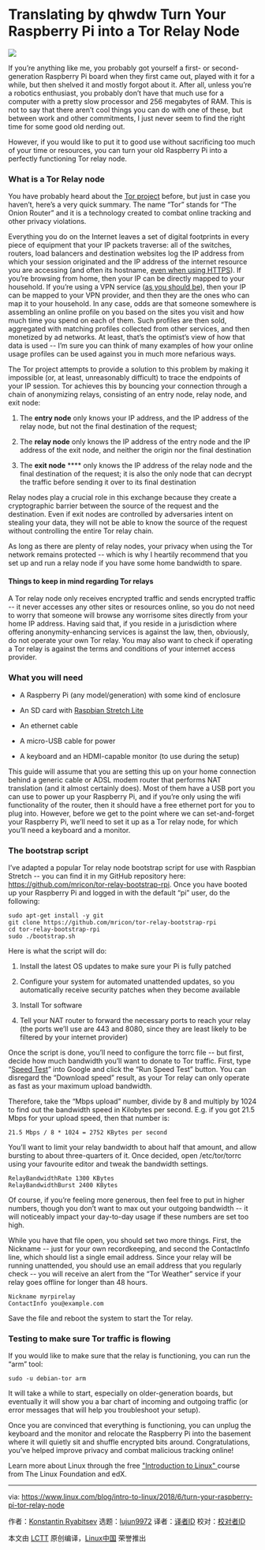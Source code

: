 Translating by qhwdw
Turn Your Raspberry Pi into a Tor Relay Node
======

![](https://www.linux.com/sites/lcom/files/styles/rendered_file/public/tor-onion-router.jpg?itok=6WUl0ElH)

If you’re anything like me, you probably got yourself a first- or second-generation Raspberry Pi board when they first came out, played with it for a while, but then shelved it and mostly forgot about it. After all, unless you’re a robotics enthusiast, you probably don’t have that much use for a computer with a pretty slow processor and 256 megabytes of RAM. This is not to say that there aren’t cool things you can do with one of these, but between work and other commitments, I just never seem to find the right time for some good old nerding out.

However, if you would like to put it to good use without sacrificing too much of your time or resources, you can turn your old Raspberry Pi into a perfectly functioning Tor relay node.

### What is a Tor Relay node

You have probably heard about the [Tor project][1] before, but just in case you haven’t, here’s a very quick summary. The name “Tor” stands for “The Onion Router” and it is a technology created to combat online tracking and other privacy violations.

Everything you do on the Internet leaves a set of digital footprints in every piece of equipment that your IP packets traverse: all of the switches, routers, load balancers and destination websites log the IP address from which your session originated and the IP address of the internet resource you are accessing (and often its hostname, [even when using HTTPS][2]). If you’re browsing from home, then your IP can be directly mapped to your household. If you’re using a VPN service ([as you should be][3]), then your IP can be mapped to your VPN provider, and then they are the ones who can map it to your household. In any case, odds are that someone somewhere is assembling an online profile on you based on the sites you visit and how much time you spend on each of them. Such profiles are then sold, aggregated with matching profiles collected from other services, and then monetized by ad networks. At least, that’s the optimist’s view of how that data is used -- I’m sure you can think of many examples of how your online usage profiles can be used against you in much more nefarious ways.

The Tor project attempts to provide a solution to this problem by making it impossible (or, at least, unreasonably difficult) to trace the endpoints of your IP session. Tor achieves this by bouncing your connection through a chain of anonymizing relays, consisting of an entry node, relay node, and exit node:

  1. The **entry node** only knows your IP address, and the IP address of the relay node, but not the final destination of the request;

  2. The **relay node** only knows the IP address of the entry node and the IP address of the exit node, and neither the origin nor the final destination

  3. The **exit node** **** only knows the IP address of the relay node and the final destination of the request; it is also the only node that can decrypt the traffic before sending it over to its final destination




Relay nodes play a crucial role in this exchange because they create a cryptographic barrier between the source of the request and the destination. Even if exit nodes are controlled by adversaries intent on stealing your data, they will not be able to know the source of the request without controlling the entire Tor relay chain.

As long as there are plenty of relay nodes, your privacy when using the Tor network remains protected -- which is why I heartily recommend that you set up and run a relay node if you have some home bandwidth to spare.

#### Things to keep in mind regarding Tor relays

A Tor relay node only receives encrypted traffic and sends encrypted traffic -- it never accesses any other sites or resources online, so you do not need to worry that someone will browse any worrisome sites directly from your home IP address. Having said that, if you reside in a jurisdiction where offering anonymity-enhancing services is against the law, then, obviously, do not operate your own Tor relay. You may also want to check if operating a Tor relay is against the terms and conditions of your internet access provider.

### What you will need

  * A Raspberry Pi (any model/generation) with some kind of enclosure

  * An SD card with [Raspbian Stretch Lite][4]

  * An ethernet cable

  * A micro-USB cable for power

  * A keyboard and an HDMI-capable monitor (to use during the setup)




This guide will assume that you are setting this up on your home connection behind a generic cable or ADSL modem router that performs NAT translation (and it almost certainly does). Most of them have a USB port you can use to power up your Raspberry Pi, and if you’re only using the wifi functionality of the router, then it should have a free ethernet port for you to plug into. However, before we get to the point where we can set-and-forget your Raspberry Pi, we’ll need to set it up as a Tor relay node, for which you’ll need a keyboard and a monitor.

### The bootstrap script

I’ve adapted a popular Tor relay node bootstrap script for use with Raspbian Stretch -- you can find it in my GitHub repository here: <https://github.com/mricon/tor-relay-bootstrap-rpi>. Once you have booted up your Raspberry Pi and logged in with the default “pi” user, do the following:
```
sudo apt-get install -y git
git clone https://github.com/mricon/tor-relay-bootstrap-rpi
cd tor-relay-bootstrap-rpi
sudo ./bootstrap.sh

```

Here is what the script will do:

  1. Install the latest OS updates to make sure your Pi is fully patched

  2. Configure your system for automated unattended updates, so you automatically receive security patches when they become available

  3. Install Tor software

  4. Tell your NAT router to forward the necessary ports to reach your relay (the ports we’ll use are 443 and 8080, since they are least likely to be filtered by your internet provider)




Once the script is done, you’ll need to configure the torrc file -- but first, decide how much bandwidth you’ll want to donate to Tor traffic. First, type “[Speed Test][5]” into Google and click the “Run Speed Test” button. You can disregard the “Download speed” result, as your Tor relay can only operate as fast as your maximum upload bandwidth.

Therefore, take the “Mbps upload” number, divide by 8 and multiply by 1024 to find out the bandwidth speed in Kilobytes per second. E.g. if you got 21.5 Mbps for your upload speed, then that number is:
```
21.5 Mbps / 8 * 1024 = 2752 KBytes per second

```

You’ll want to limit your relay bandwidth to about half that amount, and allow bursting to about three-quarters of it. Once decided, open /etc/tor/torrc using your favourite editor and tweak the bandwidth settings.
```
RelayBandwidthRate 1300 KBytes
RelayBandwidthBurst 2400 KBytes

```

Of course, if you’re feeling more generous, then feel free to put in higher numbers, though you don’t want to max out your outgoing bandwidth -- it will noticeably impact your day-to-day usage if these numbers are set too high.

While you have that file open, you should set two more things. First, the Nickname -- just for your own recordkeeping, and second the ContactInfo line, which should list a single email address. Since your relay will be running unattended, you should use an email address that you regularly check -- you will receive an alert from the “Tor Weather” service if your relay goes offline for longer than 48 hours.
```
Nickname myrpirelay
ContactInfo you@example.com

```

Save the file and reboot the system to start the Tor relay.

### Testing to make sure Tor traffic is flowing

If you would like to make sure that the relay is functioning, you can run the “arm” tool:
```
sudo -u debian-tor arm

```

It will take a while to start, especially on older-generation boards, but eventually it will show you a bar chart of incoming and outgoing traffic (or error messages that will help you troubleshoot your setup).

Once you are convinced that everything is functioning, you can unplug the keyboard and the monitor and relocate the Raspberry Pi into the basement where it will quietly sit and shuffle encrypted bits around. Congratulations, you’ve helped improve privacy and combat malicious tracking online!

Learn more about Linux through the free ["Introduction to Linux" ][6] course from The Linux Foundation and edX.

--------------------------------------------------------------------------------

via: https://www.linux.com/blog/intro-to-linux/2018/6/turn-your-raspberry-pi-tor-relay-node

作者：[Konstantin Ryabitsev][a]
选题：[lujun9972](https://github.com/lujun9972)
译者：[译者ID](https://github.com/译者ID)
校对：[校对者ID](https://github.com/校对者ID)

本文由 [LCTT](https://github.com/LCTT/TranslateProject) 原创编译，[Linux中国](https://linux.cn/) 荣誉推出

[a]:https://www.linux.com/users/mricon
[1]:https://www.torproject.org/
[2]:https://en.wikipedia.org/wiki/Server_Name_Indication#Security_implications
[3]:https://www.linux.com/blog/2017/10/tips-secure-your-network-wake-krack
[4]:https://www.raspberrypi.org/downloads/raspbian/
[5]:https://www.google.com/search?q=speed+test
[6]:https://training.linuxfoundation.org/linux-courses/system-administration-training/introduction-to-linux
